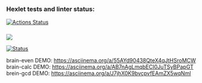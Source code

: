 ### Hexlet tests and linter status:
[![Actions Status](https://github.com/mgrshn/php-project-lvl1/workflows/hexlet-check/badge.svg)](https://github.com/mgrshn/php-project-lvl1/actions)
###

<a href="https://codeclimate.com/github/codeclimate/codeclimate/maintainability"><img src="https://api.codeclimate.com/v1/badges/a99a88d28ad37a79dbf6/maintainability" /></a>

[![Status](https://github.com/mgrshn/php-project-lvl1/actions/workflows/github-actions.yml/badge.svg)](https://github.com/mgrshn/php-project-lvl1/actions)


brain-even DEMO: https://asciinema.org/a/55AYd90438QteX4qJtHSroMCW
brain-calc DEMO: https://asciinema.org/a/AB7nAgLmqbECI0JuTSyBPapGT
brein-gcd DEMO: https://asciinema.org/a/J7jhX0K9bvcpvfEAmZX5wqNml
